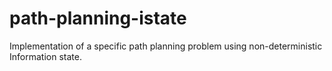 # path-planning-istate
Implementation of a specific path planning problem using non-deterministic Information state.
